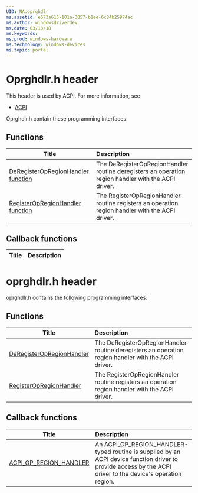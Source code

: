 ```yaml
---
UID: NA:oprghdlr
ms.assetid: e673a615-101a-3857-b1ee-6c84b25974ac
ms.author: windowsdriverdev
ms.date: 03/13/18
ms.keywords: 
ms.prod: windows-hardware
ms.technology: windows-devices
ms.topic: portal
---
```


# Oprghdlr.h header



This header is used by ACPI. For more information, see
- [ACPI](../_acpi/index.md)

Oprghdlr.h contain these programming interfaces:


## Functions

| Title   | Description   |
| ---- |:---- |
| [DeRegisterOpRegionHandler function](nf-oprghdlr-deregisteropregionhandler.md) | The DeRegisterOpRegionHandler routine deregisters an operation region handler with the ACPI driver. |
| [RegisterOpRegionHandler function](nf-oprghdlr-registeropregionhandler.md) | The RegisterOpRegionHandler routine registers an operation region handler with the ACPI driver. |

## Callback functions

| Title   | Description   |
| ---- |:----

# oprghdlr.h header



oprghdlr.h contains the following programming interfaces:





## Functions
| Title | Description |
| ---- |:---- |
| [DeRegisterOpRegionHandler](nf-oprghdlr-deregisteropregionhandler.md) | The DeRegisterOpRegionHandler routine deregisters an operation region handler with the ACPI driver. |
| [RegisterOpRegionHandler](nf-oprghdlr-registeropregionhandler.md) | The RegisterOpRegionHandler routine registers an operation region handler with the ACPI driver. |


## Callback functions
| Title | Description |
| ---- |:---- |
| [ACPI_OP_REGION_HANDLER](nc-oprghdlr-acpi_op_region_handler.md) | An ACPI_OP_REGION_HANDLER-typed routine is supplied by an ACPI device function driver to provide access by the ACPI driver to the device's operation region. |
